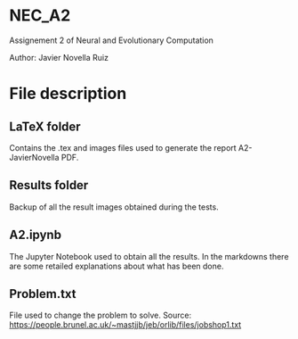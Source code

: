 # NEC_A2
Assignement 2 of Neural and Evolutionary Computation

Author: Javier Novella Ruiz

# File description

## LaTeX folder

Contains the .tex and images files used to generate the report A2-JavierNovella PDF.

## Results folder

Backup of all the result images obtained during the tests.

## A2.ipynb

The Jupyter Notebook used to obtain all the results. In the markdowns there are some retailed explanations about what has been done.

## Problem.txt
File used to change the problem to solve. Source: https://people.brunel.ac.uk/~mastjjb/jeb/orlib/files/jobshop1.txt
